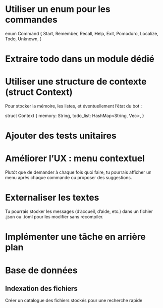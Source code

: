 # Utiliser un enum pour les commandes

enum Command {
    Start,
    Remember,
    Recall,
    Help,
    Exit,
    Pomodoro,
    Localize,
    Todo,
    Unknown,
}

# Extraire todo dans un module dédié

# Utiliser une structure de contexte (struct Context)

Pour stocker la mémoire, les listes, et éventuellement l’état du bot :

struct Context {
    memory: String,
    todo_list: HashMap<String, Vec<String>>,
}

# Ajouter des tests unitaires

# Améliorer l’UX : menu contextuel
Plutôt que de demander à chaque fois quoi faire, tu pourrais afficher un menu après chaque commande ou proposer des suggestions.

# Externaliser les textes
Tu pourrais stocker les messages (d’accueil, d’aide, etc.) dans un fichier .json ou .toml pour les modifier sans recompiler.

# Implémenter une tâche en arrière plan

# Base de données
## Indexation des fichiers
Créer un catalogue des fichiers stockés pour une recherche rapide